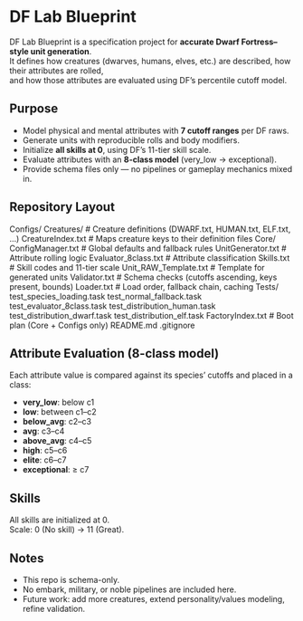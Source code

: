 # DF Lab Blueprint

DF Lab Blueprint is a specification project for **accurate Dwarf Fortress–style unit generation**.  
It defines how creatures (dwarves, humans, elves, etc.) are described, how their attributes are rolled,  
and how those attributes are evaluated using DF’s percentile cutoff model.

## Purpose
- Model physical and mental attributes with **7 cutoff ranges** per DF raws.
- Generate units with reproducible rolls and body modifiers.
- Initialize **all skills at 0**, using DF’s 11-tier skill scale.
- Evaluate attributes with an **8-class model** (very_low → exceptional).
- Provide schema files only — no pipelines or gameplay mechanics mixed in.

## Repository Layout

Configs/ Creatures/        # Creature definitions (DWARF.txt, HUMAN.txt, ELF.txt, …) CreatureIndex.txt # Maps creature keys to their definition files Core/ ConfigManager.txt # Global defaults and fallback rules UnitGenerator.txt # Attribute rolling logic Evaluator_8class.txt # Attribute classification Skills.txt        # Skill codes and 11-tier scale Unit_RAW_Template.txt # Template for generated units Validator.txt     # Schema checks (cutoffs ascending, keys present, bounds) Loader.txt        # Load order, fallback chain, caching Tests/ test_species_loading.task test_normal_fallback.task test_evaluator_8class.task test_distribution_human.task test_distribution_dwarf.task test_distribution_elf.task FactoryIndex.txt    # Boot plan (Core + Configs only) README.md .gitignore

## Attribute Evaluation (8-class model)
Each attribute value is compared against its species’ cutoffs and placed in a class:

- **very_low**: below c1  
- **low**: between c1–c2  
- **below_avg**: c2–c3  
- **avg**: c3–c4  
- **above_avg**: c4–c5  
- **high**: c5–c6  
- **elite**: c6–c7  
- **exceptional**: ≥ c7  

## Skills
All skills are initialized at 0.  
Scale: 0 (No skill) → 11 (Great).

## Notes
- This repo is schema-only.  
- No embark, military, or noble pipelines are included here.  
- Future work: add more creatures, extend personality/values modeling, refine validation.